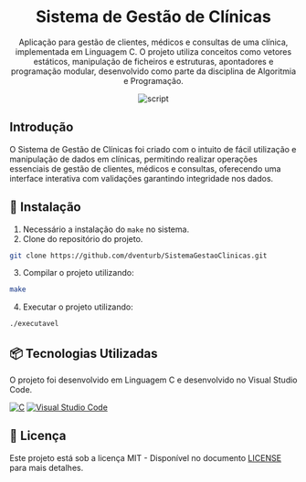  <h1 align="center">Sistema de Gestão de Clínicas</h1>
 <p style="text-align: center;">
  Aplicação para gestão de clientes, médicos e consultas de uma clínica, implementada em Linguagem C. O projeto utiliza conceitos como vetores estáticos, manipulação de ficheiros e estruturas, apontadores e programação modular, desenvolvido como parte da disciplina de Algoritmia e Programação.
 </p>

<div align="center" style="text-align: center">
<img src="https://i.imgur.com/cCbTDD9.gif" alt="script">
</div>

## Introdução 
O Sistema de Gestão de Clínicas foi criado com o intuito de fácil utilização e manipulação de dados em clínicas, permitindo realizar operações essenciais de gestão de clientes, médicos e consultas, oferecendo uma interface interativa com validações garantindo integridade nos dados.

## 🔨 Instalação
1. Necessário a instalação do ```make``` no sistema.
2. Clone do repositório do projeto.
```bash
git clone https://github.com/dventurb/SistemaGestaoClinicas.git
```
3. Compilar o projeto utilizando:
```bash
make
```
4. Executar o projeto utilizando:
```bash
./executavel
```

## 📦 Tecnologias Utilizadas
O projeto foi desenvolvido em Linguagem C e desenvolvido no Visual Studio Code.

[![C](https://img.shields.io/badge/C-00599C?logo=c&logoColor=white)](#)
[![Visual Studio Code](https://custom-icon-badges.demolab.com/badge/Visual%20Studio%20Code-0078d7.svg?logo=vsc&logoColor=white)](#)

## 📄 Licença
Este projeto está sob a licença MIT - Disponível no documento [LICENSE](./LICENSE) para mais detalhes.
